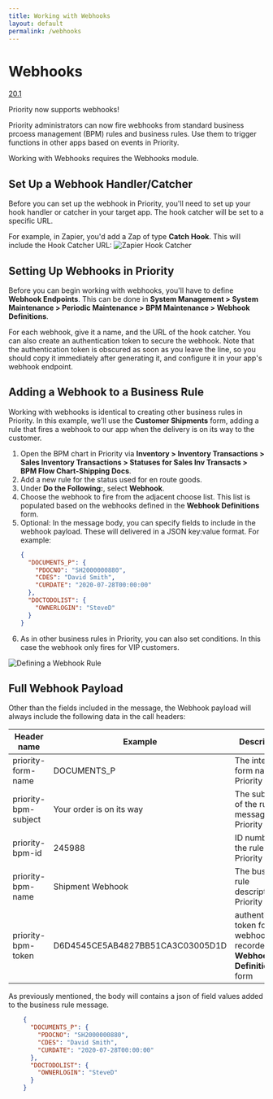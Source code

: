 ```yaml
---
title: Working with Webhooks
layout: default
permalink: /webhooks
---
```


<style type="text/css">
    
    ul {
        list-style-type: disc;
    }

    #main_content_wrap {
        font-size: 120%;
        width: 60%;
    }

</style>

# Webhooks

[20.1]()

Priority now supports webhooks!

Priority administrators can now fire webhooks from standard business prcoess management (BPM) rules and business rules. Use them to trigger functions in other apps based on events in Priority.

Working with Webhooks requires the Webhooks module.

## Set Up a Webhook Handler/Catcher

Before you can set up the webhook in Priority, you'll need to set up your hook handler or catcher in your target app. The hook catcher will be set to a specific URL.

For example, in Zapier, you'd add a Zap of type **Catch Hook**. This will include the Hook Catcher URL:
![Zapier Hook Catcher](https://prapp.priority-software.com/primail/202008/vymq4h0/zapier%20hook.png)


## Setting Up Webhooks in Priority

Before you can begin working with webhooks, you'll have to define **Webhook Endpoints**. This can be done in **System Management > System Maintenance > Periodic Maintenance > BPM Maintenance > Webhook Definitions**.

For each webhook, give it a name, and the URL of the hook catcher. You can also create an authentication token to secure the webhook. Note that the authentication token is obscured as soon as you leave the line, so you should copy it immediately after generating it, and configure it in your app's webhook endpoint.

## Adding a Webhook to a Business Rule

Working with webhooks is identical to creating other business rules in Priority. In this example, we'll use the **Customer Shipments** form, adding a rule that fires a webhook to our app when the delivery is on its way to the customer.

1.  Open the BPM chart in Priority via **Inventory > Inventory Transactions > Sales Inventory Transactions > Statuses for Sales Inv Transacts > BPM Flow Chart-Shipping Docs**.
2.  Add a new rule for the status used for en route goods.
3.  Under **Do the Following:**, select **Webhook**.
4.  Choose the webhook to fire from the adjacent choose list. This list is populated based on the webhooks defined in the **Webhook Definitions** form.
5.  Optional: In the message body, you can specify fields to include in the webhook payload. These will delivered in a JSON key:value format. For example:
    ```json
    {
      "DOCUMENTS_P": {
        "PDOCNO": "SH2000000880",
        "CDES": "David Smith",
        "CURDATE": "2020-07-28T00:00:00"
      },
      "DOCTODOLIST": {
        "OWNERLOGIN": "SteveD"
      }
    }
    ```
6. As in other business rules in Priority, you can also set conditions. In this case the webhook only fires for VIP customers.


![Defining a Webhook Rule](https://prapp.priority-software.com/primail/202008/y5tyxfi/webhook%20bpm%20definition.png)

## Full Webhook Payload

Other than the fields included in the message, the Webhook payload will always include the following data in the call headers:

| Header name | Example | Description |
|----|---|---|
|priority-form-name| DOCUMENTS_P | The internal form name in Priority |
|priority-bpm-subject | Your order is on its way | The subject of the rule message in Priority |
|priority-bpm-id | 245988 | ID number of the rule in Priority |
|priority-bpm-name | Shipment Webhook | The business rule description in Priority|
|priority-bpm-token| D6D4545CE5AB4827BB51CA3C03005D1D | authentication token for this webhook as recorded in **Webhook Definitions** form |

As previously mentioned, the body will contains a json of field values added to the business rule message.

```json
    {
      "DOCUMENTS_P": {
        "PDOCNO": "SH2000000880",
        "CDES": "David Smith",
        "CURDATE": "2020-07-28T00:00:00"
      },
      "DOCTODOLIST": {
        "OWNERLOGIN": "SteveD"
      }
    }
```